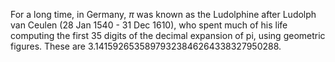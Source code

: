 For a long time, in Germany, $\pi$ was known as the Ludolphine after
Ludolph van Ceulen (28 Jan 1540 - 31 Dec 1610), who spent much of his
life computing the first 35 digits of the decimal expansion of pi, using
geometric figures. These are 3.14159265358979323846264338327950288.
